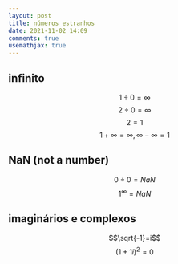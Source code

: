 ```yaml
---
layout: post
title: números estranhos
date: 2021-11-02 14:09
comments: true
usemathjax: true
---
```


## infinito

$$1\div 0=\infty$$
$$2\div 0=\infty$$
$$2=1$$
$$1+\infty=\infty, \infty - \infty = 1$$

## NaN (not a number)
$$0\div 0=NaN$$
$$1^\infty =NaN$$

## imaginários e complexos
$$\sqrt{-1}=i$$
$$(1+1i)^2=0$$
